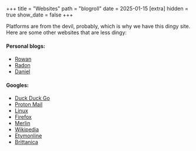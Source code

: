+++
title = "Websites"
path = "blogroll"
date = 2025-01-15
[extra]
hidden = true
show_date = false
+++

Platforms are from the devil, probably, which is why we have this dingy site. Here are some other websites that are less dingy:

#### Personal blogs:
* [Rowan](https://rowanmcdonald.com)
* [Radon](https://intuitiveexplanations.com/)
* [Daniel](https://thejester.substack.com/)

#### Googles:
* [Duck Duck Go](https://duckduckgo.com)
* [Proton Mail](https://protonmail.com)
* [Linux](https://www.linux.org/)
* [Firefox](https://www.mozilla.org/en-US/firefox/)
* [Merlin](https://merlin.allaboutbirds.org/) 
* [Wikipedia](https://www.wikipedia.org/)
* [Etymonline](https://www.etymonline.com/)
* [Brittanica](https://novelnewyork.org/)

